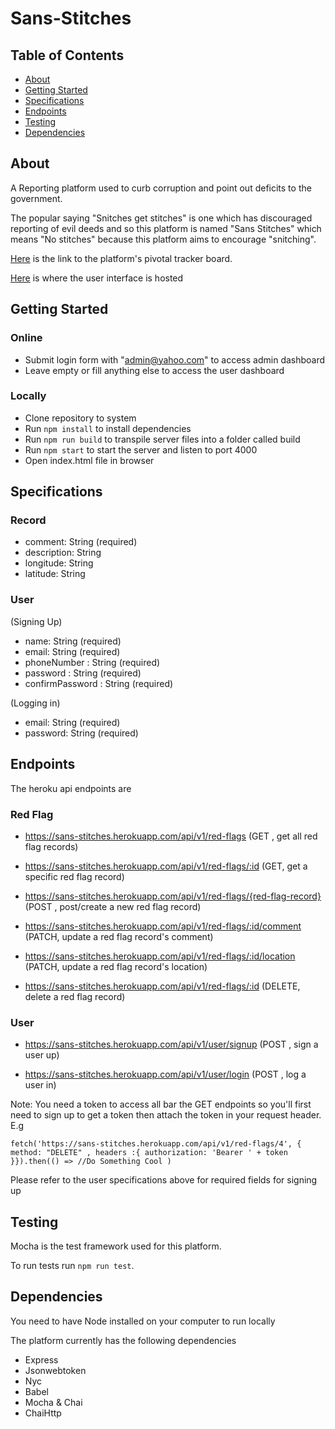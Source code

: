 # Sans-Stitches

## Table of Contents

* [About](#about)
* [Getting Started](#gettingstarted)
* [Specifications](#specificatons)
* [Endpoints](#endpoints)
* [Testing](#testing)
* [Dependencies](#dependencies)

## About
A Reporting platform used to curb corruption and point out deficits to the government.

The popular saying "Snitches get stitches" is one which has discouraged reporting of evil deeds and so this platform is named "Sans Stitches" which means "No stitches" because this platform aims to encourage "snitching".

[Here](https://www.pivotaltracker.com/n/projects/2226638) is the link to the platform's pivotal tracker board.

[Here](http://damola.cf/Sans-Stitches/UI) is where the user interface is hosted


## Getting Started

### Online
- Submit login form with "admin@yahoo.com" to access admin dashboard
- Leave empty or fill anything else to access the user dashboard

### Locally
- Clone repository to system
- Run ```npm install``` to install dependencies
- Run ```npm run build``` to transpile server files into a folder called build
- Run ```npm start``` to start the server and listen to port 4000
- Open index.html file in browser


## Specifications

### Record
- comment: String (required)
- description: String
- longitude: String
- latitude: String

### User
(Signing Up)
- name: String (required)
- email: String (required)
- phoneNumber : String (required)
- password : String (required)
- confirmPassword : String (required)

(Logging in)
- email: String (required)
- password: String (required)


## Endpoints
The heroku api endpoints are

### Red Flag
- https://sans-stitches.herokuapp.com/api/v1/red-flags (GET , get all red flag records)

- https://sans-stitches.herokuapp.com/api/v1/red-flags/:id (GET, get a specific red flag record)

- https://sans-stitches.herokuapp.com/api/v1/red-flags/{red-flag-record} (POST , post/create a new red flag record)

- https://sans-stitches.herokuapp.com/api/v1/red-flags/:id/comment (PATCH, update a red flag record's comment)

- https://sans-stitches.herokuapp.com/api/v1/red-flags/:id/location (PATCH, update a red flag record's location)

- https://sans-stitches.herokuapp.com/api/v1/red-flags/:id (DELETE, delete a red flag record)

### User
- https://sans-stitches.herokuapp.com/api/v1/user/signup (POST , sign a user up)

- https://sans-stitches.herokuapp.com/api/v1/user/login (POST , log a user in)


Note: You need a token to access all bar the GET endpoints so you'll first need to sign up to get a token then attach the token in your request header. E.g 

```fetch('https://sans-stitches.herokuapp.com/api/v1/red-flags/4', { method: "DELETE" , headers :{ authorization: 'Bearer ' + token }}).then(() => //Do Something Cool )```

Please refer to the user specifications above for required fields for signing up


## Testing
Mocha is the test framework used for this platform.

To run tests run ```npm run test```.


## Dependencies
You need to have Node installed on your computer to run locally

The platform currently has the following dependencies
- Express
- Jsonwebtoken
- Nyc
- Babel
- Mocha & Chai
- ChaiHttp
